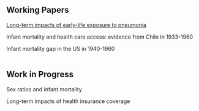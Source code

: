 ## Working Papers

[Long-term impacts of early-life exposure to pneumonia](https://)

Infant mortality and health care access: evidence from Chile in 1933-1960

Infant mortality gap in the US in 1940-1960<br/><br/>

## Work in Progress

Sex ratios and infant mortality

Long-term impacts of health insurance coverage
